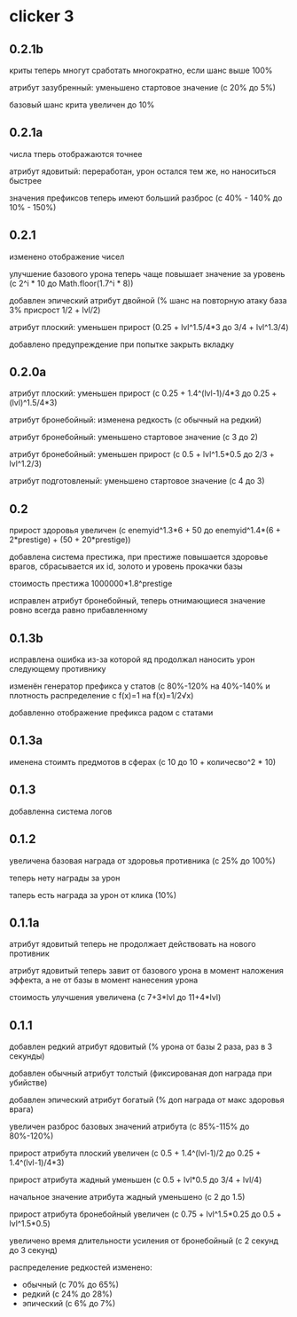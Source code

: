 # clicker 3

## 0.2.1b

криты теперь многут сработать многократно, если шанс выше 100%

атрибут зазубренный: уменьшено стартовое значение (с 20% до 5%)

базовый шанс крита увеличен до 10%

## 0.2.1a

числа тперь отображаются точнее

атрибут ядовитый: переработан, урон остался тем же, но наноситься быстрее

значения префиксов теперь имеют больший разброс (с 40% - 140% до 10% - 150%)

## 0.2.1

изменено отображение чисел

улучшение базового урона теперь чаще повышает значение за уровень (с 2^i \* 10 до Math.floor(1.7^i \* 8))

добавлен эпический атрибут двойной 
(% шанс на повторную атаку база 3% присрост 1/2 + lvl/2)

атрибут плоский: уменьшен прирост (0.25 + lvl^1.5/4\*3 до 3/4 + lvl^1.3/4)

добавлено предупреждение при попытке закрыть вкладку

## 0.2.0a

атрибут плоский: уменьшен прирост (с 0.25 + 1.4^(lvl-1)/4\*3 до 0.25 + (lvl)^1.5/4\*3)

атрибут бронебойный: изменена редкость (с обычный на редкий)

атрибут бронебойный: уменьшено стартовое значение (с 3 до 2)

атрибут бронебойный: уменьшен прирост (с 0.5 + lvl^1.5\*0.5 до 2/3 + lvl^1.2/3)

атрибут подготовленый: уменьшено стартовое значение (с 4 до 3)

## 0.2

прирост здоровья увеличен (с enemyid^1.3\*6 + 50 до enemyid^1.4\*(6 + 2\*prestige) + (50 + 20\*prestige))

добавлена система престижа, при престиже повышается здоровье врагов, сбрасывается их id, золото и уровень прокачки базы

стоимость престижа 1000000\*1.8^prestige

исправлен атрибут бронебойный, теперь отнимающиеся значение ровно всегда равно прибавленному 

## 0.1.3b

исправлена ошибка из-за которой яд продолжал наносить урон следующему противнику

изменён генератор префикса у статов (с 80%-120% на 40%-140% и плотность распределение с f(x)=1 на f(x)=1/2√x)

добавленно отображение префикса радом с статами

## 0.1.3a

именена стоимть предмотов в сферах (с 10 до 10 + количесво^2 \* 10)

## 0.1.3

добавленна система логов

## 0.1.2

увеличена базовая награда от здоровья противника (с 25% до 100%)

теперь нету награды за урон

таперь есть награда за урон от клика (10%)

## 0.1.1a

атрибут ядовитый теперь не продолжает действовать на нового противник

атрибут ядовитый теперь завит от базового урона в момент наложения эффекта, а не от базы в момент нанесения урона

стоимость улучшения увеличена (с 7+3\*lvl до 11+4\*lvl)

## 0.1.1

добавлен редкий атрибут ядовитый
(% урона от базы 2 раза, раз в 3 секунды)

добавлен обычный атрибут толстый
(фиксированая доп награда при убийстве)

добавлен эпический атрибут богатый
(% доп награда от макс здоровья врага)

увеличен разброс базовых значений атрибута
(с 85%-115% до 80%-120%)

прирост атрибута плоский увеличен 
(с 0.5 + 1.4^(lvl-1)/2 до 0.25 + 1.4^(lvl-1)/4\*3)

прирост атрибута жадный уменьшен
(с 0.5 + lvl\*0.5 до 3/4 + lvl/4) 

начальное значение атрибута жадный уменьшено
(с 2 до 1.5)

прирост атрибута бронебойный увеличен
(с 0.75 + lvl^1.5\*0.25 до 0.5 + lvl^1.5\*0.5) 

увеличено время длительности усиления от бронебойный
(с 2 секунд до 3 секунд)


распределение редкостей изменено:
- обычный (с 70% до 65%)
- редкий (с 24% до 28%)
- эпический (с 6% до 7%)
